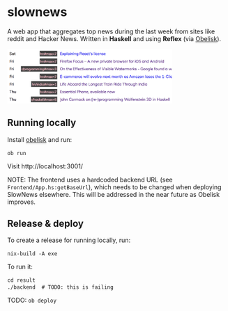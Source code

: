 # slownews

A web app that aggregates top news during the last week from sites like reddit and Hacker News. Written in **Haskell** and using **Reflex** (via [Obelisk](https://github.com/obsidiansystems/obelisk)).

<img src="./screenshot.png" width="75%"></img>

## Running locally

Install [obelisk](https://github.com/obsidiansystems/obelisk) and run:

```
ob run
```

Visit http://localhost:3001/

NOTE: The frontend uses a hardcoded backend URL (see `Frontend/App.hs:getBaseUrl`), which needs to be changed when deploying SlowNews elsewhere. This will be addressed in the near future as Obelisk improves.

## Release & deploy

To create a release for running locally, run:

```
nix-build -A exe
```

To run it:

```
cd result
./backend  # TODO: this is failing
```

TODO: `ob deploy`
